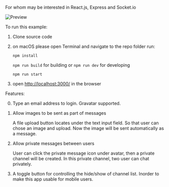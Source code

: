 
For whom may be interested in React.js, Express and Socket.io

![Preview](https://raw.githubusercontent.com/zamster/nodejs-react-socketio/master/preview.png "Preview")

To run this example:

1. Clone source code

2. on macOS please open Terminal and navigate to the repo folder run:  

    `npm install`

    `npm run build` for building or `npm run dev` for developing

    `npm run start` 
    
3. open [http://localhost:3000/](http://localhost:3000/) in the browser

Features:

0. Type an email address to login. Gravatar supported.

1. Allow images to be sent as part of messages

    A file upload button locates under the text input field. So that user can chose an image and upload. Now the image will be sent automatically as a message.

2. Allow private messages between users

    User can click the private message icon under avatar, then a private channel will be created. In this private channel, two user can chat privately.

3. A toggle button for controlling the hide/show of channel list. Inorder to make this app usable for mobile users.